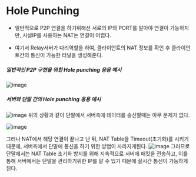 
# Hole Punching

*	일반적으로 P2P 연결을 하기위해선 서로의 IP와 PORT를 알아야 연결이 가능하지만, 사설IP를 사용하는 NAT는 연결이 어렵다.

*	여기서 Relay서버가 다리역할을 하여, 클라이언트의 NAT 정보를 확인 후 클라이언트간의 통신이 가능한 터널을 생성해준다.

#####	일반적인 P2P 구현을 위한 Hole punching 응용 예시
![image](https://user-images.githubusercontent.com/73813647/158103862-0a8be5e7-2d37-4aa4-b6b9-0e35d192eb18.png)

#####	서버와 단말 간의 Hole punching 응용 예시
![image](https://user-images.githubusercontent.com/73813647/160056366-5c49e8b7-c090-4785-97ea-1fe84c46d5ce.png)
위의 상황과 같이 단말에서 서버측에 데이터를 송신할때는 아무 문제가 없다.

![image](https://user-images.githubusercontent.com/73813647/160056378-5fe47c5d-c473-41ce-a1e5-7dc9b568a184.png)

그러나 NAT에서 해당 연결이 끝나고 난 뒤, NAT Table을 Timeout(초기화)를 시키기 때문에, 서버측에서 단말에 통신을 하기 위한 방법이 사라지게된다.
![image](https://user-images.githubusercontent.com/73813647/160056426-5ca1436c-c61a-488d-942f-875fb2881184.png)
그러므로 단말에서는 NAT Table 초기화 방지를 위해 지속적으로 서버에 패킷을 전송하고, 이를 통해 서버에서는 단말을 관리하기위한 IP를 알 수 있기 때문에 실시간 통신이 가능하게 된다.
